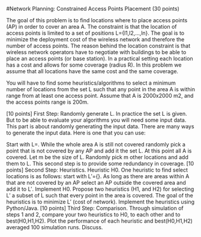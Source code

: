 #Network Planning: Constrained Access Points Placement (30 points)

The goal of this problem is to find locations where to place access points (AP) in order to cover an area A. The constraint is that the location of access points is limited to a set of positions L={l1,l2,…,ln}. The goal is to minimize the deployment cost of the wireless network and therefore the number of access points. The reason behind the location constraint is that wireless network operators have to negotiate with buildings to be able to place an access points (or base station). In a practical setting each location has a cost and allows for some coverage (radius R). In this problem we assume that all locations have the same cost and the same coverage.

You will have to find some heuristics/algorithms to select a minimum number of locations from the set L such that any point in the area A is within range from at least one access point. Assume that A is 2000x2000 m2, and the access points range is 200m.

[10 points] First Step: Randomly generate L.
In practice the set L is given. But to be able to evaluate your algorithms you will need some input data. This part is about randomly generating the input data. There are many ways to generate the input data. Here is one that you can use:

Start with L=. While the whole area A is still not covered randomly pick a point that is not covered by any AP and add it the set L.
At this point all A is covered. Let m be the size of L. Randomly pick m other locations and add them to L. This second step is to provide some redundancy in coverage.
[10 points] Second Step: Heuristics.
Heuristic H0. One heuristic to find select locations is as follows: start with L′={}. As long as there are areas within A that are not covered by an AP select an AP outside the covered area and add it to L′. Implement H0.
Propose two heuristics (H1, and H2) for selecting L′ a subset of L such that every point in the area is covered. The goal of the heuristics is to minimize L′ (cost of network). Implement the heuristics using Python/Java.
[10 points] Third Step: Comparison. Through simulation of steps 1 and 2, compare your two heuristics to H0, to each other and to best(H0,H1,H2). Plot the performance of each heuristic and best(H0,H1,H2) averaged 100 simulation runs. Discuss.
